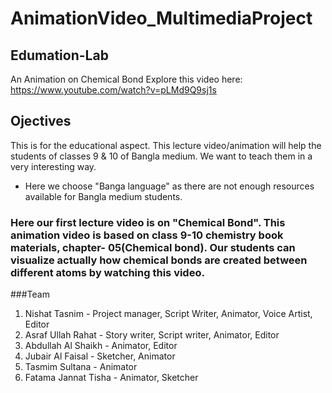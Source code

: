 # AnimationVideo_MultimediaProject
## Edumation-Lab
An Animation on Chemical Bond
Explore this video here: https://www.youtube.com/watch?v=pLMd9Q9sj1s

## Ojectives
This is for the educational aspect. 
This lecture video/animation will help the students of classes 9 & 10 of Bangla medium. We want to teach them in a very interesting way.
* Here we choose "Banga language" as there are not enough resources available for Bangla medium students.
### Here our first lecture video is on "Chemical Bond". This animation video is based on class 9-10 chemistry book materials, chapter- 05(Chemical bond). Our students can visualize actually how chemical bonds are created between different atoms by watching this video.

###Team
 1. Nishat Tasnim - Project manager, Script Writer, Animator, Voice Artist, Editor <br>
 2. Asraf Ullah Rahat - Story writer, Script writer, Animator, Editor <br>
 3. Abdullah Al Shaikh - Animator, Editor<br>
 4. Jubair Al Faisal - Sketcher, Animator<br>
 5. Tasmim Sultana - Animator <br>
 6. Fatama Jannat Tisha - Animator, Sketcher <br>




